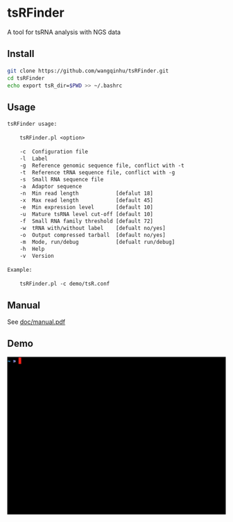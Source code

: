 tsRFinder
=========

A tool for tsRNA analysis with NGS data

Install
-------
```bash
git clone https://github.com/wangqinhu/tsRFinder.git
cd tsRFinder
echo export tsR_dir=$PWD >> ~/.bashrc
```

Usage
-----
```
tsRFinder usage:

    tsRFinder.pl <option>

    -c  Configuration file
    -l  Label
    -g  Reference genomic sequence file, conflict with -t
    -t  Reference tRNA sequence file, conflict with -g
    -s  Small RNA sequence file
    -a  Adaptor sequence
    -n  Min read length            [defalut 18]
    -x  Max read length            [default 45]
    -e  Min expression level       [default 10]
    -u  Mature tsRNA level cut-off [default 10]
    -f  Small RNA family threshold [default 72]
    -w  tRNA with/without label    [defualt no/yes]
    -o  Output compressed tarball  [default no/yes]
    -m  Mode, run/debug            [defualt run/debug]
    -h  Help
    -v  Version

Example:

    tsRFinder.pl -c demo/tsR.conf
```

Manual
------
See [doc/manual.pdf][1]

Demo
----
![animated gif demo][2]

[1]: doc/manual.pdf
[2]: doc/demo.gif

